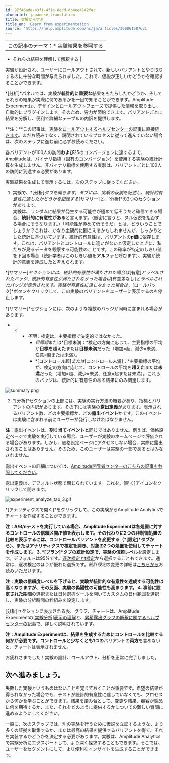 ```yaml
---
id: 97f46ade-43f1-4f1e-8edd-db4ee4142fac
blueprint: japanese_translation
title: 実験から学ぶ
title_en: 'Learn from experimentation'
source: 'https://help.amplitude.com/hc/ja/articles/360061687631'
---
```

|  |
| --- |
| この記事のテーマ：* 実験結果を参照する
* それらの結果を理解して解釈する
 |

実験が設計され、ユーザーにロールアウトされて、新しいバリアントとやり取りするのに十分な時間が与えられました。これで、仮説が正しいかどうかを確認することができます。

*[分析]*パネルでは、実験が**統計的に重要な**結果をもたらしたかどうか、そしてそれらの結果が実際に何であるかを一目で知ることができます。Amplitude Experimentは、デザインとロールアウトフェーズで提供した情報を取り出し、自動的にプラグインします。そのため、労力が節約できます。バリアントごとに結果を分解し、便利で詳細なテーブルの内訳を提供します。

**注：**この記事は、[実験をロールアウトするヘルプセンターの記事に直接続きます](https://help.amplitude.com/hc/en-us/articles/360061687611)。まだお読みでなく、説明されているプロセスに従って進んでいない場合は、次のステップに進む前に必ずお読みください。

各バリアントが100人の訪問**および**25のコンバージョンに達するまで、Amplitudeは、バイナリ指標（固有のコンバージョン）を使用する実験の統計計算を生成しません。非バイナリ指標を使用する実験は、バリアントごとに100人の訪問に到達する必要があります。

実験結果を生成して表示するには、次のステップに従ってください。  

1. 実験で、*[分析]*タブを開きます。タブには、実験の仮説を記述し、統計的有意性に達したかどうかを記録する*[サマリー]*と、*[分析]*の2つのセクションがあります。  
実験は、ランダムに結果が発生する可能性が極めて低そうだと確信できる場合、**統計的に有意性がある**と言えます。（厳密に言うと、ヌル仮説を拒否する場合にそうなります。）「可能性が極めて低そうだ」とは、どういうことでしょうか？これは、かなり主観的に聞こえるかもしれませんが、しっかりとした統計に基づいています。統計的有意性は、バリアントの**p値**に依存します。これは、バリアントとコントロールに違いがないと仮定したときに、私たちが見るデータを観察する可能性のことです。この確率が特定のしきい値を下回る場合（統計学者はこのしきい値を**アルファ**と呼びます）、実験が統計的意義を達成したと考えられます。

*[サマリー]*セクションには、統計的有意性が満たされた場合は*[有意]*とラベルされたバッジ、統計的有意性が満たされなかった場合は*[有意差なし]*とラベルされたバッジが表示されます。実験が有意性に達しなかった場合は、*[ロールバック]*ボタンをクリックして、この実験のバリアントをユーザーに表示するのを停止します。

*[サマリー]*セクションには、次のような複数のバッジが同時に含まれる場合があります。

* * * *不明*：検定は、主要指標で決定的ではなかった。
		* *目標超*または*目標未満：*検定の方向に応じて、主要指標の平均が**目標を超えた**または**目標未満**だった（増加=超、減少=未満、任意=超または未満）。
		* *[コントロール超]*または*[コントロール未満]：*主要指標の平均が、検定の方向に応じて、コントロールの平均を**超えた**または**未満**だった（増加=超、減少=未満、任意=超または未満）。これらのバッジは、統計的に有意性のある結果にのみ関連します。

![summary.png](/docs/output/img/jp/summary-png.png)

2. *[分析]*セクションの上部には、実験の実行方法の概要があり、指標とバリアントの内訳があります。その下には実験の**露出定義**があります。表示されるバリアント数、どの主要指標か、どの**露出イベント**かです。このイベントは実験に含まれる前にユーザーが発行しなければなりません。  
  
**注**：露出イベントは、**割り当てイベントと**同じではありません。例えば、価格設定ページで実験を実行している場合、ユーザーが実験のホームページで評価される場合があります。しかし、価格設定ページにアクセスしない場合、実際に露出されることはありません。そのため、このユーザーは実験の一部であるとはみなされません。  
  
露出イベントの詳細については、[Amplitude開発者センターのこちらの記事を参照してください](https://www.docs.developers.amplitude.com/experiment/general/exposure-tracking/)。  
  
露出定義は、デフォルト状態で閉じられています。これを、[開く]アイコンをクリックして開きます。  
  
![experiment_analyze_tab_3.gif](/docs/output/img/jp/experiment-analyze-tab-3-gif.gif)  
  
*[アナリティクスで開く]*をクリックして、この実験からAmplitude Analyticsでチャートを作成することができます。  
  
**注：**A/B/nテストを実行している場合、Amplitude Experimentは各処置に対するコントロールの信頼区間/P値を表示します。その代わりに2つの非制御処置の比較を表示するには、コントロールバリアントを変更する（*[設定]*タブから）、またはアナリティクスで検定を開き、対象の2つの処置を使用してチャートを作成します。
3. *[プラン]*タブの統計設定で、実験の**信頼レベル**を設定します。デフォルトは95%です。[逐次検定とt検定](https://amplitude.com/blog/sequential-test-vs-t-test)から選択することもできます。通常は、逐次検定のほうが優れた選択です。*統計設定*の変更の詳細は[こちらから](https://help.amplitude.com/hc/en-us/articles/13448368364187)お読みいただけます。  
  
**注：**実験の信頼度レベルを下げると、実験が統計的な有意性を達成する可能性は高くなりますが、その反面、実験の偽陽性の可能性も高まります。
4. 事前に設定された**期間**の選択または日付選択ツールを開いてカスタムの日付範囲を選択し、実験の分析時間の枠組みを設定します。

[分析]セクションに表示される表、グラフ、チャートは、Amplitude Experimentの[[実験分析]表示の理解](https://help.amplitude.com/hc/en-us/articles/8485952382235-Understand-the-Experiment-Analysis-view)と、[累積露出グラフの解釈に関するヘルプセンターの記事](https://help.amplitude.com/hc/en-us/articles/7985566141083-Interpret-the-cumulative-exposures-graph-in-Amplitude-Experiment)で、詳しく説明されています。

**注：**Amplitude Experimentは、結果を生成するためにコントロールを比較する何かが必要です。コントロールと**少なくとも1つの**バリアントの**両方**を含めないと、チャートは表示されません。

お疲れさまでした！実験の設計、ロールアウト、分析を正常に完了しました。

## 次へ進みましょう。

失敗した実験というものはないことを覚えておくことが重要です。希望の結果が得られなかった場合でも、テストが統計的有意性に達していなくても、プロセスから何かを学ぶことができます。結果を踏み台として、変更や結果、顧客が製品に何を期待するか、また、それをどのように提供するかについての難しい質問に進めるようにしてください。

一般に、次のステップでは、別の実験を行うために仮説を立証するような、より多くの証拠を取集するか、または最高の結果を提供するバリアントを得て、それを実装するかどうかを決定する必要があります。実験は、Amplitude Analyticsで実験分析にエクスポートして、より深く探求することもできます。そこでは、ユーザーをセグメントにして、より便利なインサイトを生成することができます。
